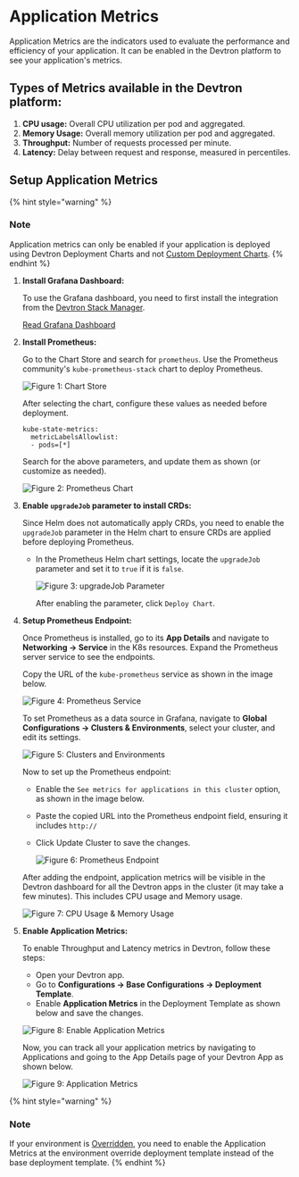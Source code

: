 # Application Metrics

Application Metrics are the indicators used to evaluate the performance and efficiency of your application. It can be enabled in the Devtron platform to see your application's metrics.

## Types of Metrics available in the Devtron platform:

1. **CPU usage:** Overall CPU utilization per pod and aggregated.
2. **Memory Usage:** Overall memory utilization per pod and aggregated.
3. **Throughput:** Number of requests processed per minute.
4. **Latency:** Delay between request and response, measured in percentiles.

## Setup Application Metrics

{% hint style="warning" %}
### Note 
Application metrics can only be enabled if your application is deployed using Devtron Deployment Charts and not [Custom Deployment Charts](../global-configurations/deployment-charts.md).
{% endhint %}

1. **Install Grafana Dashboard:** 

    To use the Grafana dashboard, you need to first install the integration from the [Devtron Stack Manager](../integrations/README.md). 

    [Read Grafana Dashboard](../integrations/grafana.md)


2. **Install Prometheus:**
   
    Go to the Chart Store and search for `prometheus`. Use the Prometheus community's `kube-prometheus-stack` chart to deploy Prometheus.

    ![Figure 1: Chart Store](https://devtron-public-asset.s3.us-east-2.amazonaws.com/images/creating-application/app-metrics/app2.jpg)

    After selecting the chart, configure these values as needed before deployment.

    ```
    kube-state-metrics: 
	  metricLabelsAllowlist:   
	  - pods=[*]
    ```

    Search for the above parameters, and update them as shown (or customize as needed).

    ![Figure 2: Prometheus Chart](https://devtron-public-asset.s3.us-east-2.amazonaws.com/images/creating-application/app-metrics/app3.jpg)

3. **Enable `upgradeJob` parameter to install CRDs:**

   Since Helm does not automatically apply CRDs, you need to enable the `upgradeJob` parameter in the Helm chart to ensure CRDs are applied before deploying Prometheus.

    - In the Prometheus Helm chart settings, locate the `upgradeJob` parameter and set it to `true` if it is `false`.
      
       ![Figure 3: upgradeJob Parameter](https://devtron-public-asset.s3.us-east-2.amazonaws.com/images/creating-application/app-metrics/app-new2.jpg)
      
     	After enabling the parameter, click `Deploy Chart`.

4. **Setup Prometheus Endpoint:**
   
    Once Prometheus is installed, go to its **App Details** and navigate to **Networking → Service** in the K8s resources. Expand the Prometheus server service to see the endpoints. 

    Copy the URL of the `kube-prometheus` service as shown in the image below.

    ![Figure 4: Prometheus Service](https://devtron-public-asset.s3.us-east-2.amazonaws.com/images/creating-application/app-metrics/app4.jpg)

    To set Prometheus as a data source in Grafana, navigate to **Global Configurations → Clusters & Environments**, select your cluster, and edit its settings.

    ![Figure 5: Clusters and Environments](https://devtron-public-asset.s3.us-east-2.amazonaws.com/images/creating-application/app-metrics/app5.jpg)

    Now to set up the Prometheus endpoint:
    - Enable the `See metrics for applications in this cluster` option, as shown in the image below.
    - Paste the copied URL into the Prometheus endpoint field, ensuring it includes `http://`
    - Click Update Cluster to save the changes.

    	![Figure 6: Prometheus Endpoint](https://devtron-public-asset.s3.us-east-2.amazonaws.com/images/creating-application/app-metrics/app6.jpg)

    After adding the endpoint, application metrics will be visible in the Devtron dashboard for all the Devtron apps in the cluster (it may take a few minutes). This includes CPU usage and Memory usage.

	![Figure 7: CPU Usage & Memory Usage](https://devtron-public-asset.s3.us-east-2.amazonaws.com/images/creating-application/app-metrics/app7.jpg)

5. **Enable Application Metrics:**

    To enable Throughput and Latency metrics in Devtron, follow these steps:
      - Open your Devtron app.
      - Go to **Configurations → Base Configurations → Deployment Template**.
      - Enable **Application Metrics** in the Deployment Template as shown below and save the changes.

	![Figure 8: Enable Application Metrics](https://devtron-public-asset.s3.us-east-2.amazonaws.com/images/creating-application/app-metrics/app8.jpg)

	Now, you can track all your application metrics by navigating to Applications and going to the App Details page of your Devtron App as shown below. 

	![Figure 9: Application Metrics](https://devtron-public-asset.s3.us-east-2.amazonaws.com/images/creating-application/app-metrics/app-new3.jpg)

{% hint style="warning" %}
### Note 
If your environment is [Overridden](../creating-application/environment-overrides.md), you need to enable the Application Metrics at the environment override deployment template instead of the base deployment template.
{% endhint %}
